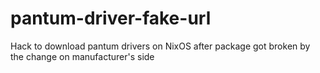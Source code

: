 # pantum-driver-fake-url
Hack to download pantum drivers on NixOS after package got broken by the change on manufacturer's side
